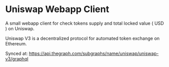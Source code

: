 # Uniswap Webapp Client
A small webapp client for check tokens supply and total locked value ( USD ) on Uniswap.

Uniswap V3 is a decentralized protocol for automated token exchange on Ethereum.

Synced at: https://api.thegraph.com/subgraphs/name/uniswap/uniswap-v3/graphql
